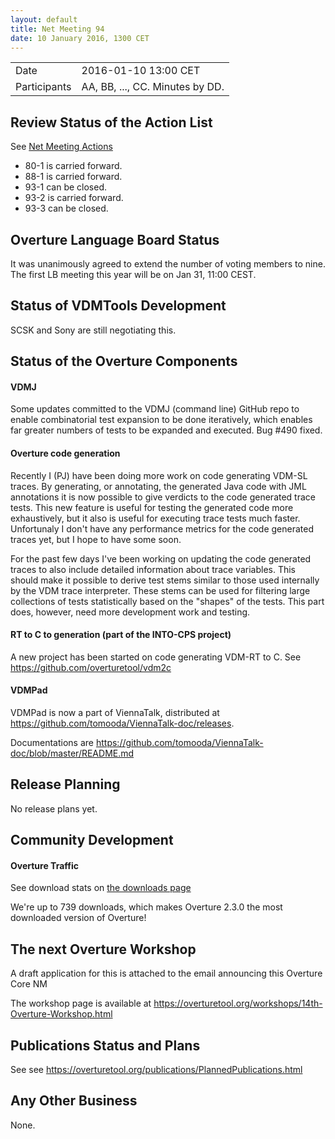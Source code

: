 ```yaml
---
layout: default
title: Net Meeting 94
date: 10 January 2016, 1300 CET
---
```


<script src="https://code.jquery.com/jquery-1.11.1.min.js">
</script>
<script src="/javascripts/edit.js"></script>
<script>setEditButonNm();</script>

|||
|---|---|
| Date | 2016-01-10 13:00 CET |
| Participants | AA, BB, ..., CC.  Minutes by DD. |


## Review Status of the Action List

See [Net Meeting Actions](https://github.com/overturetool/overturetool.github.io/issues?q=is%3Aopen+is%3Aissue+label%3A%22action+net-meeting%22)

* 80-1 is carried forward.
* 88-1 is carried forward.
* 93-1 can be closed.
* 93-2 is carried forward.
* 93-3 can be closed.



## Overture Language Board Status

It was unanimously agreed to extend the number of voting members to nine. The first LB meeting this year will be on Jan 31, 11:00 CEST.


## Status of VDMTools Development


SCSK and Sony are still negotiating this.


##  Status of the Overture Components

#### VDMJ

Some updates committed to the VDMJ (command line) GitHub repo to enable combinatorial test expansion to be done iteratively, which enables far greater numbers of tests to be expanded and executed. Bug #490 fixed.

#### Overture code generation

Recently I (PJ) have been doing more work on code generating VDM-SL traces. By generating, or annotating, the generated Java code with JML annotations it is now possible to give verdicts to the code generated trace tests. This new feature is useful for testing the generated code more exhaustively, but it also is useful for executing trace tests much faster. Unfortunaly I don't have any performance metrics for the code generated traces yet, but I hope to have some soon.

For the past few days I've been working on updating the code generated traces to also include detailed information about trace variables. This should make it possible to derive test stems similar to those used internally by the VDM trace interpreter. These stems can be used for filtering large collections of tests statistically based on the "shapes" of the tests. This part does, however, need more development work and testing.

#### RT to C to generation (part of the INTO-CPS project)

A new project has been started on code generating VDM-RT to C. See https://github.com/overturetool/vdm2c  

#### VDMPad

VDMPad is now a part of ViennaTalk, distributed at https://github.com/tomooda/ViennaTalk-doc/releases.

Documentations are https://github.com/tomooda/ViennaTalk-doc/blob/master/README.md

##  Release Planning

No release plans yet.

##  Community Development

#### Overture Traffic

See download stats on [the downloads page](https://overturetool.org/download/)

We're up to 739 downloads, which makes Overture 2.3.0 the most downloaded version of Overture!


##  The next Overture Workshop

A draft application for this is attached to the email announcing this Overture Core NM

The workshop page is available at https://overturetool.org/workshops/14th-Overture-Workshop.html 

##  Publications Status and Plans

See see https://overturetool.org/publications/PlannedPublications.html 


##  Any Other Business

None.

<div id="edit_page_div"></div>
